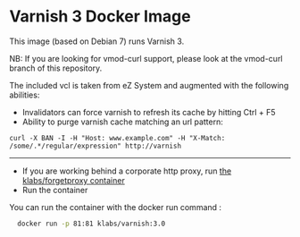 Varnish 3 Docker Image
===================

This image (based on Debian 7) runs Varnish 3.

NB: If you are looking for vmod-curl support, please look at the vmod-curl branch of this repository.

The included vcl is taken from eZ System and augmented with the following abilities:

* Invalidators can force varnish to refresh its cache by hitting Ctrl + F5
* Ability to purge varnish cache matching an url pattern:

```shell
curl -X BAN -I -H "Host: www.example.com" -H "X-Match: /some/.*/regular/expression" http://varnish
```



--------------------------------

* If you are working behind a corporate http proxy, run [the klabs/forgetproxy container](https://registry.hub.docker.com/u/klabs/forgetproxy/)
* Run the container

You can run the container with the docker run command :


  ``` sh
    docker run -p 81:81 klabs/varnish:3.0
   ```
